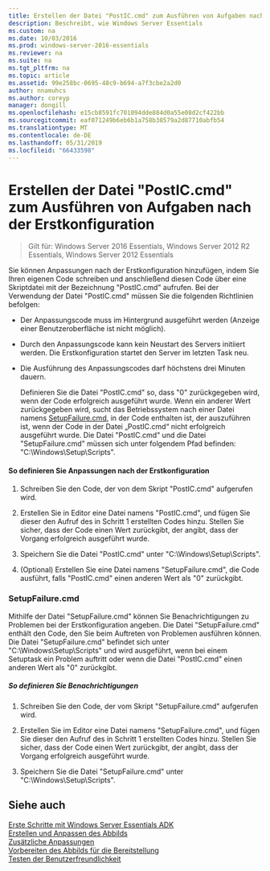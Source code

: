```yaml
---
title: Erstellen der Datei "PostIC.cmd" zum Ausführen von Aufgaben nach der Erstkonfiguration
description: Beschreibt, wie Windows Server Essentials
ms.custom: na
ms.date: 10/03/2016
ms.prod: windows-server-2016-essentials
ms.reviewer: na
ms.suite: na
ms.tgt_pltfrm: na
ms.topic: article
ms.assetid: 99e258bc-0695-48c9-b694-a7f3cbe2a2d0
author: nnamuhcs
ms.author: coreyp
manager: dongill
ms.openlocfilehash: e15cb8591fc701094dde884d0a55e08d2cf422bb
ms.sourcegitcommit: eaf071249b6eb6b1a758b38579a2d87710abfb54
ms.translationtype: MT
ms.contentlocale: de-DE
ms.lasthandoff: 05/31/2019
ms.locfileid: "66433598"
---
```

# <a name="create-the-posticcmd-file-for-running-post-initial-configuration-tasks"></a>Erstellen der Datei "PostIC.cmd" zum Ausführen von Aufgaben nach der Erstkonfiguration

>Gilt für: Windows Server 2016 Essentials, Windows Server 2012 R2 Essentials, Windows Server 2012 Essentials

Sie können Anpassungen nach der Erstkonfiguration hinzufügen, indem Sie Ihren eigenen Code schreiben und anschließend diesen Code über eine Skriptdatei mit der Bezeichnung "PostIC.cmd" aufrufen. Bei der Verwendung der Datei "PostIC.cmd" müssen Sie die folgenden Richtlinien befolgen:  
  
- Der Anpassungscode muss im Hintergrund ausgeführt werden (Anzeige einer Benutzeroberfläche ist nicht möglich).  
  
- Durch den Anpassungscode kann kein Neustart des Servers initiiert werden. Die Erstkonfiguration startet den Server im letzten Task neu.  
  
- Die Ausführung des Anpassungscodes darf höchstens drei Minuten dauern.  
  
  Definieren Sie die Datei "PostIC.cmd" so, dass "0" zurückgegeben wird, wenn der Code erfolgreich ausgeführt wurde. Wenn ein anderer Wert zurückgegeben wird, sucht das Betriebssystem nach einer Datei namens [SetupFailure.cmd](Create-the-PostIC.cmd-File-for-Running-Post-Initial-Configuration-Tasks.md#BKMK_SetupFailure), in der Code enthalten ist, der auszuführen ist, wenn der Code in der Datei „PostIC.cmd“ nicht erfolgreich ausgeführt wurde. Die Datei "PostIC.cmd" und die Datei "SetupFailure.cmd" müssen sich unter folgendem Pfad befinden: "C:\Windows\Setup\Scripts".  
  
#### <a name="to-define-post-initial-configuration-customizations"></a>So definieren Sie Anpassungen nach der Erstkonfiguration  
  
1.  Schreiben Sie den Code, der von dem Skript "PostIC.cmd" aufgerufen wird.  
  
2.  Erstellen Sie in Editor eine Datei namens "PostIC.cmd", und fügen Sie dieser den Aufruf des in Schritt 1 erstellten Codes hinzu. Stellen Sie sicher, dass der Code einen Wert zurückgibt, der angibt, dass der Vorgang erfolgreich ausgeführt wurde.  
  
3.  Speichern Sie die Datei "PostIC.cmd" unter "C:\Windows\Setup\Scripts".  
  
4.  (Optional) Erstellen Sie eine Datei namens "SetupFailure.cmd", die Code ausführt, falls "PostIC.cmd" einen anderen Wert als "0" zurückgibt.  
  
###  <a name="BKMK_SetupFailure"></a> SetupFailure.cmd  
 Mithilfe der Datei "SetupFailure.cmd" können Sie Benachrichtigungen zu Problemen bei der Erstkonfiguration angeben. Die Datei "SetupFailure.cmd" enthält den Code, den Sie beim Auftreten von Problemen ausführen können. Die Datei "SetupFailure.cmd" befindet sich unter "C:\Windows\Setup\Scripts" und wird ausgeführt, wenn bei einem Setuptask ein Problem auftritt oder wenn die Datei "PostIC.cmd" einen anderen Wert als "0" zurückgibt.  
  
##### <a name="to-define-notifications"></a>So definieren Sie Benachrichtigungen  
  
1.  Schreiben Sie den Code, der vom Skript "SetupFailure.cmd" aufgerufen wird.  
  
2.  Erstellen Sie im Editor eine Datei namens "SetupFailure.cmd", und fügen Sie dieser den Aufruf des in Schritt 1 erstellten Codes hinzu. Stellen Sie sicher, dass der Code einen Wert zurückgibt, der angibt, dass der Vorgang erfolgreich ausgeführt wurde.  
  
3.  Speichern Sie die Datei "SetupFailure.cmd" unter "C:\Windows\Setup\Scripts".  
  
## <a name="see-also"></a>Siehe auch  
 [Erste Schritte mit Windows Server Essentials ADK](Getting-Started-with-the-Windows-Server-Essentials-ADK.md)   
 [Erstellen und Anpassen des Abbilds](Creating-and-Customizing-the-Image.md)   
 [Zusätzliche Anpassungen](Additional-Customizations.md)   
 [Vorbereiten des Abbilds für die Bereitstellung](Preparing-the-Image-for-Deployment.md)   
 [Testen der Benutzerfreundlichkeit](Testing-the-Customer-Experience.md)